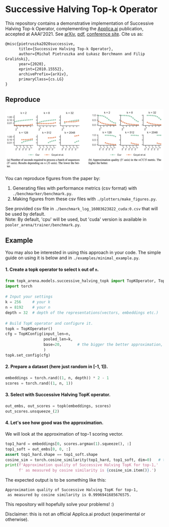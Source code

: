 # Successive Halving Top-k Operator 
This repository contains a demonstrative implementation of Successive Halving Top-k Operator, 
complementing the [Applica.ai](https://www.applica.ai) publication, accepted at AAAI'2021.
See [arXiv](https://arxiv.org/abs/2010.15552), [pdf](https://arxiv.org/pdf/2010.15552.pdf),
[conference site](https://aaai.org/Conferences/AAAI-21/#). Cite us as:
```
@misc{pietruszka2020successive,
      title={Successive Halving Top-k Operator}, 
      author={Michał Pietruszka and Łukasz Borchmann and Filip Graliński},
      year={2020},
      eprint={2010.15552},
      archivePrefix={arXiv},
      primaryClass={cs.LG}
}
```
## Reproduce

![](plotters/plots.png)


You can reproduce figures from the paper by:
 1. Generating files with performance metrics (csv format) with `./benchmarker/benchmark.py`.
 2. Making figures from these csv files with `./plotters/make_figures.py`.
 
See provided csv file in `./benchmark_log_16003623822_cuda:0.csv`
 that will be used by default.\
Note: By default, 'cpu' will be used, but 'cuda' version is available in `pooler_arena/trainer/benchmark.py`.
## Example
You may also be interested in using this approach in your code. 
The simple guide on using it is below and in `./examples/minimal_example.py`.
 #### 1. Create a topk operator to select `k` out of `n`.
```python
from topk_arena.models.successive_halving_topk import TopKOperator, TopKConfig
import torch

# Input your settings
k = 256     # your k
n = 8192    # your n
depth = 32  # depth of the representations(vectors, embeddings etc.)

# Build TopK operator and configure it.
topk = TopKOperator()
cfg = TopKConfig(input_len=n,
                 pooled_len=k,
                 base=20,       # the bigger the better approximation, but can be unstable
                 )
topk.set_config(cfg)
```
 #### 2. Prepare a dataset (here just random in [-1, 1]).
```python
embeddings = torch.rand((1, n, depth)) * 2 - 1
scores = torch.rand((1, n, 1))
```

 #### 3. Select with Successive Halving TopK operator.
```python
out_embs, out_scores = topk(embeddings, scores)
out_scores.unsqueeze_(2)
```

 #### 4. Let's see how good was the approximation. 
  We will look at the approximation of top-1 scoring vector.
```python
top1_hard = embeddings[0, scores.argmax(1).squeeze(), :]
top1_soft = out_embs[0, 0, :]
assert top1_hard.shape == top1_soft.shape
cosine_sim = torch.cosine_similarity(top1_hard, top1_soft, dim=0)   # this should be ~1.0
print(f'Approximation quality of Successive Halving TopK for top-1,'
      f' as measured by cosine similarity is {cosine_sim.item()}.')
```
The expected output is to be something like this:
```textmate
Approximation quality of Successive Halving TopK for top-1,
 as measured by cosine similarity is 0.9996941685676575.
```

This repository will hopefully solve your problems! :)

Disclaimer: this is not an official Applica.ai product (experimental or otherwise).
